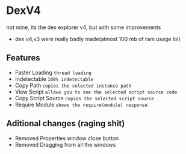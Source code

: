 # DexV4
not mine, its the dex explorer v4, but with some improvements
* dex v4,v3 were really badly made(almost 100 mb of ram usage lol)

## Features

* Faster Loading `thread loading`
* Indetectable `100% indetectable`
* Copy Path `copies the selected instance path`
* View Script `allows you to see the selected script source code`
* Copy Script Source `copies the selected script source`
* Require Module `shows the require(module) response`

## Aditional changes (raging shit)
* Removed Properties window close button
* Removed Dragging from all the windows
